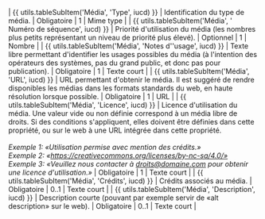 | {{ utils.tableSubItem('Média', 'Type', iucd) }} | Identification du type de média. | Obligatoire | 1 | Mime type |
    | {{ utils.tableSubItem('Média', ' Numéro de séquence', iucd) }} | Priorité d'utilisation du média (les nombres plus petits représentant un niveau de priorité plus élevé). | Optionnel | 1 | Nombre |
    | {{ utils.tableSubItem('Média', 'Notes d''usage', iucd) }} | Texte libre permettant d'identifier les usages possibles du média (à l'intention des opérateurs des systèmes, pas du grand public, et donc pas pour publication). | Obligatoire | 1 | Texte court |
    | {{ utils.tableSubItem('Média', 'URL', iucd) }} | URL permettant d'obtenir le média. Il est suggéré de rendre disponibles les médias dans les formats standards du web, en haute résolution lorsque possible. | Obligatoire | 1 | URL |
    | {{ utils.tableSubItem('Média', 'Licence', iucd) }} | Licence d'utilisation du média. Une valeur vide ou non définie correspond à un média libre de droits. Si des conditions s'appliquent, elles doivent être définies dans cette propriété, ou sur le web à une URL intégrée dans cette propriété.<br><br>_Exemple 1: «Utilisation permise avec mention des crédits.»<br>Exemple 2: «https://creativecommons.org/licenses/by-nc-sa/4.0/»<br>Exemple 3: «Veuillez nous contacter à droits@domaine.com pour obtenir une licence d'utilisation.»_ | Obligatoire | 1 | Texte court |
    | {{ utils.tableSubItem('Média', 'Crédits', iucd) }} | Crédits associés au média. | Obligatoire | 0..1 | Texte court |
    | {{ utils.tableSubItem('Média', 'Description', iucd) }} | Description courte (pouvant par exemple servir de «alt description» sur le web). | Obligatoire | 0..1 | Texte court |
